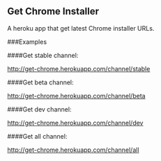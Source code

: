 Get Chrome Installer
--------------------
A heroku app that get latest Chrome installer URLs.

###Examples

####Get stable channel:

http://get-chrome.herokuapp.com/channel/stable

####Get beta channel:

http://get-chrome.herokuapp.com/channel/beta

####Get dev channel:

http://get-chrome.herokuapp.com/channel/dev

####Get all channel:

http://get-chrome.herokuapp.com/channel/all